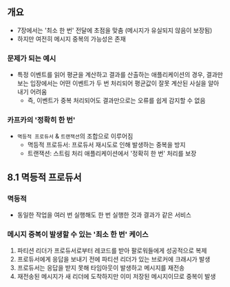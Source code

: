 ## 개요
* 7장에서는 '최소 한 번' 전달에 초점을 맞춤 (메시지가 유실되지 않음이 보장됨)
* 하지만 여전히 메시지 중복의 가능성은 존재

### 문제가 되는 예시
* 특정 이벤트를 읽어 평균을 계산하고 결과를 산출하는 애플리케이션의 경우, 결과만 보는 입장에서는 어떤 이벤트가 두 번 처리되어 평균값이 잘못 계산된 사실을 알아내기 어려움
  * 즉, 이벤트가 중복 처리되어도 결과만으로는 오류를 쉽게 감지할 수 없음

### 카프카의 '정확히 한 번'
* `멱등적 프로듀서` & `트랜잭션`의 조합으로 이루어짐
  * 멱등적 프로듀서: 프로듀서 재시도로 인해 발생하는 중복을 방지
  * 트랜잭션: 스트림 처리 애플리케이션에서 '정확히 한 번' 처리를 보장

## 8.1 멱등적 프로듀서
### 멱등적
* 동일한 작업을 여러 번 실행해도 한 번 실행한 것과 결과가 같은 서비스

### 메시지 중복이 발생할 수 있는 '최소 한 번' 케이스
1. 파티션 리더가 프로듀서로부터 레코드를 받아 팔로워들에게 성공적으로 복제
2. 프로듀서에게 응답을 보내기 전에 파티션 리더가 있는 브로커에 크래시가 발생
3. 프로듀서는 응답을 받지 못해 타임아웃이 발생하고 메시지를 재전송
4. 재전송된 메시지가 새 리더에 도착하지만 이미 저장된 메시지이므로 중복이 발생